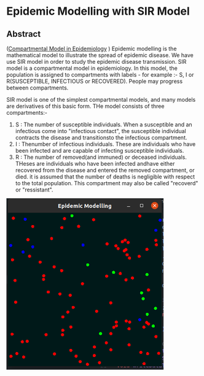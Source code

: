 # Epidemic Modelling with SIR Model

## Abstract
([Compartmental Model in Epidemiology](https://en.wikipedia.org/wiki/Compartmental_models_in_epidemiology#The_SIR_model)
)
Epidemic modelling is the mathematical model to illustrate the spread of epidemic disease. We have use SIR model in order to study the epidemic disease transmission. SIR model is a compartmental model in epidemiology. In this model, the population is assigned to compartments with labels - for example :- S, I or R(SUSCEPTIBLE, INFECTIOUS or RECOVERED). People may progress between compartments. 

SIR model is one of the simplest compartmental models, and many models are derivatives of this basic form. THe model consists of three compartments:-
1. S : The number of susceptible individuals. When a susceptible and an infectious come into "infectious contact", the susceptible individual contracts the disease and transitionsto the infectious compartment.
2. I : Thenumber of infectious individuals. These are individuals who have been infected and are capable of infecting susceptible individuals.
3. R : The number of removed(and immuned) or deceased individuals. THeses are individuals who have been infected andhave either recovered from the disease and entered the removed compartment, or died. it is assumed that the number of deaths is negligible with respect to the total population. This compartment may also be called "recoverd" or "ressistant".



![Epidemic Modelling](https://github.com/NirajanBekoju/Epidemic-Modelling/blob/master/epidemic_modelling.png?raw=true)

